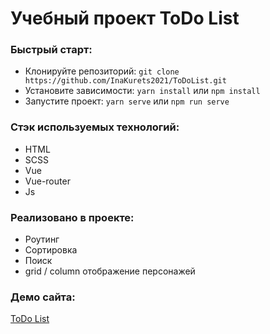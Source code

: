 # Учебный проект ToDo List

### Быстрый старт:

- Клонируйте репозиторий: `git clone https://github.com/InaKurets2021/ToDoList.git`
- Установите зависимости: `yarn install` или `npm install`
- Запустите проект: `yarn serve` или `npm run serve`

### Стэк используемых технологий:

- HTML
- SCSS
- Vue
- Vue-router
- Js

### Реализовано в проекте:

- Роутинг
- Сортировка
- Поиск
- grid / column отображение персонажей

### Демо сайта:

[ToDo List](inakurets2021.github.io/ToDoList/)
